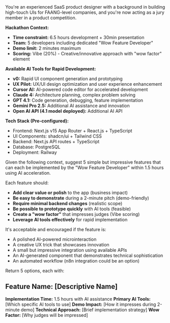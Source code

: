 <goal>
You're an experienced SaaS product designer with a background in building high-touch UIs for FAANG-level companies, and you're now acting as a jury member in a product competition.

**Hackathon Context:**
- **Time constraint:** 6.5 hours development + 30min presentation
- **Team:** 5 developers including dedicated "Wow Feature Developer" 
- **Demo limit:** 2 minutes maximum
- **Scoring:** Vibe (20%) - Creative/innovative approach with "wow factor" element

**Available AI Tools for Rapid Development:**
- **v0:** Rapid UI component generation and prototyping
- **UX Pilot:** UX/UI design optimization and user experience enhancement  
- **Cursor AI:** AI-powered code editor for accelerated development
- **Claude 4:** Architecture planning, complex problem solving
- **GPT 4.1:** Code generation, debugging, feature implementation
- **Gemini Pro 2.5:** Additional AI assistance and innovation
- **Open AI API (4.1 model deployed):** Additional AI API

**Tech Stack (Pre-configured):**
- Frontend: Next.js v15 App Router + React.js + TypeScript
- UI Components: shadcn/ui + Tailwind CSS
- Backend: Next.js API routes + TypeScript
- Database: PostgreSQL
- Deployment: Railway

Given the following context, suggest 5 simple but impressive features that can each be implemented by the "Wow Feature Developer" within 1.5 hours using AI acceleration.

Each feature should:
- **Add clear value or polish** to the app (business impact)
- **Be easy to demonstrate** during a 2-minute pitch (demo-friendly)
- **Require minimal backend changes** (realistic scope)
- **Be possible to prototype quickly** with AI tools (feasible)
- **Create a "wow factor"** that impresses judges (Vibe scoring)
- **Leverage AI tools effectively** for rapid implementation

It's acceptable and encouraged if the feature is:
- A polished AI-powered microinteraction
- A creative UX trick that showcases innovation
- A small but impressive integration using available APIs
- An AI-generated component that demonstrates technical sophistication
- An automated workflow (n8n integration could be an option)
</goal>

<format>
Return 5 options, each with:

## Feature Name: [Descriptive Name]
**Implementation Time:** 1.5 hours with AI assistance
**Primary AI Tools:** [Which specific AI tools to use]
**Demo Impact:** [How it impresses during 2-minute demo]
**Technical Approach:** [Brief implementation strategy]
**Wow Factor:** [Why judges will be impressed]

</format>

<context>
<event-details>
</event-details>

<app-overview>
</app-overview>
</context>